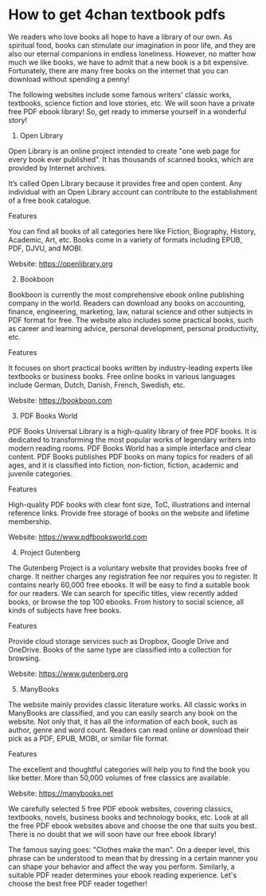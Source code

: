 # How to get 4chan textbook pdfs

We readers who love books all hope to have a library of our own. As spiritual food, books can stimulate our imagination in poor life, and they are also our eternal companions in endless loneliness. However, no matter how much we like books, we have to admit that a new book is a bit expensive. Fortunately, there are many free books on the internet that you can download without spending a penny!  

The following websites include some famous writers' classic works, textbooks, science fiction and love stories, etc. We will soon have a private free PDF ebook library! So, get ready to immerse yourself in a wonderful story!


1. Open Library 

Open Library is an online project intended to create "one web page for every book ever published". It has thousands of scanned books, which are provided by Internet archives. 

It’s called Open Library because it provides free and open content. Any individual with an Open Library account can contribute to the establishment of a free book catalogue.

Features

You can find all books of all categories here like Fiction, Biography, History, Academic, Art, etc.
Books come in a variety of formats including EPUB, PDF, DJVU, and MOBI.

Website: https://openlibrary.org


2. Bookboon

Bookboon is currently the most comprehensive ebook online publishing company in the world. Readers can download any books on accounting, finance, engineering, marketing, law, natural science and other subjects in PDF format for free. The website also includes some practical books, such as career and learning advice, personal development, personal productivity, etc.

Features

It focuses on short practical books written by industry-leading experts like textbooks or business books.
Free online books in various languages include German, Dutch, Danish, French, Swedish, etc.

Website: https://bookboon.com


3. PDF Books World

PDF Books Universal Library is a high-quality library of free PDF books. It is dedicated to transforming the most popular works of legendary writers into modern reading rooms. PDF Books World has a simple interface and clear content. PDF Books publishes PDF books on many topics for readers of all ages, and it is classified into fiction, non-fiction, fiction, academic and juvenile categories.

Features

High-quality PDF books with clear font size, ToC, illustrations and internal reference links.
Provide free storage of books on the website and lifetime membership.

Website: https://www.pdfbooksworld.com


4. Project Gutenberg

The Gutenberg Project is a voluntary website that provides books free of charge. It neither charges any registration fee nor requires you to register. It contains nearly 60,000 free ebooks. It will be easy to find a suitable book for our readers. We can search for specific titles, view recently added books, or browse the top 100 ebooks. From history to social science, all kinds of subjects have free books.

Features

Provide cloud storage services such as Dropbox, Google Drive and OneDrive.
Books of the same type are classified into a collection for browsing.

Website: https://www.gutenberg.org


5. ManyBooks

The website mainly provides classic literature works. All classic works in ManyBooks are classified, and you can easily search any book on the website. Not only that, it has all the information of each book, such as author, genre and word count. Readers can read online or download their pick as a PDF, EPUB, MOBI, or similar file format.

Features

The excellent and thoughtful categories will help you to find the book you like better.
More than 50,000 volumes of free classics are available.

Website: https://manybooks.net


We carefully selected 5 free PDF ebook websites, covering classics, textbooks, novels, business books and technology books, etc. Look at all the free PDF ebook websites above and choose the one that suits you best. There is no doubt that we will soon have our free ebook library!

The famous saying goes: "Clothes make the man". On a deeper level, this phrase can be understood to mean that by dressing in a certain manner you can shape your behavior and affect the way you perform. Similarly, a suitable PDF reader determines your ebook reading experience. Let's choose the best free PDF reader together!


